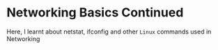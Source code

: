 # Networking Basics Continued

Here, I learnt about netstat, ifconfig and other ```Linux``` commands used in
Networking
